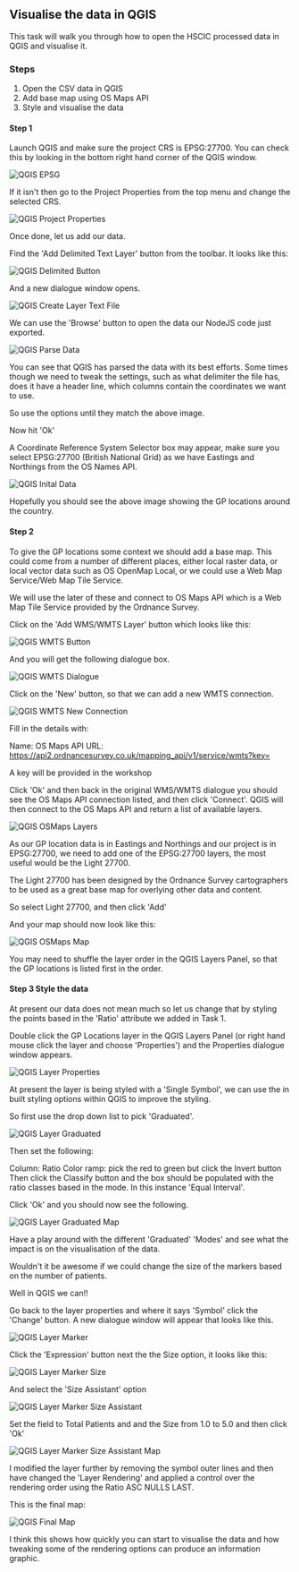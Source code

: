 ## Visualise the data in QGIS

This task will walk you through how to open the HSCIC processed data in QGIS and visualise it.

### Steps
1. Open the CSV data in QGIS
2. Add base map using OS Maps API
3. Style and visualise the data

#### Step 1
Launch QGIS and make sure the project CRS is EPSG:27700. You can check this by looking in the bottom right hand corner of the QGIS window.

![QGIS EPSG](./screenshots/qgis_epsg.png)

If it isn't then go to the Project Properties from the top menu and change the selected CRS.

![QGIS Project Properties](./screenshots/qgis_project_properties.png)

Once done, let us add our data.

Find the 'Add Delimited Text Layer' button from the toolbar. It looks like this:

![QGIS Delimited Button](./screenshots/qgis_delimited_button.png)

And a new dialogue window opens.

![QGIS Create Layer Text File](./screenshots/qgis_create_layer_text.png)

We can use the 'Browse' button to open the data our NodeJS code just exported.

![QGIS Parse Data](./screenshots/qgis_parse_data.png)

You can see that QGIS has parsed the data with its best efforts. Some times though we need to tweak the settings, such as what delimiter the file has, does it have a header line, which columns contain the coordinates we want to use.

So use the options until they match the above image.

Now hit 'Ok'

A Coordinate Reference System Selector box may appear, make sure you select EPSG:27700 (British National Grid) as we have Eastings and Northings from the OS Names API.

![QGIS Inital Data](./screenshots/qgis_initial_data.png)

Hopefully you should see the above image showing the GP locations around the country.

#### Step 2

To give the GP locations some context we should add a base map. This could come from a number of different places, either local raster data, or local vector data such as OS OpenMap Local, or we could use a Web Map Service/Web Map Tile Service.

We will use the later of these and connect to OS Maps API which is a Web Map Tile Service provided by the Ordnance Survey.

Click on the 'Add WMS/WMTS Layer' button which looks like this:

![QGIS WMTS Button](./screenshots/qgis_wmts_button.png)

And you will get the following dialogue box.

![QGIS WMTS Dialogue](./screenshots/qgis_wmts_dialogue.png)

Click on the 'New' button, so that we can add a new WMTS connection.

![QGIS WMTS New Connection](./screenshots/qgis_wmts_new_connection.png)

Fill in the details with:

Name: OS Maps API
URL: https://api2.ordnancesurvey.co.uk/mapping_api/v1/service/wmts?key=

A key will be provided in the workshop

Click 'Ok' and then back in the original WMS/WMTS dialogue you should see the OS Maps API connection listed, and then click 'Connect'. QGIS will then connect to the OS Maps API and return a list of available layers.

![QGIS OSMaps Layers](./screenshots/qgis_osmaps_layers.png)

As our GP location data is in Eastings and Northings and our project is in EPSG:27700, we need to add one of the EPSG:27700 layers, the most useful would be the Light 27700.

The Light 27700 has been designed by the Ordnance Survey cartographers to be used as a great base map for overlying other data and content.

So select Light 27700, and then click 'Add'

And your map should now look like this:

![QGIS OSMaps Map](./screenshots/qgis_osmaps_map.png)

You may need to shuffle the layer order in the QGIS Layers Panel, so that the GP locations is listed first in the order.

#### Step 3 Style the data

At present our data does not mean much so let us change that by styling the points based in the 'Ratio' attribute we added in Task 1.

Double click the GP Locations layer in the QGIS Layers Panel (or right hand mouse click the layer and choose 'Properties') and the Properties dialogue window appears.

![QGIS Layer Properties](./screenshots/qgis_layer_properties.png)

At present the layer is being styled with a 'Single Symbol', we can use the in built styling options within QGIS to improve the styling.


So first use the drop down list to pick 'Graduated'.


![QGIS Layer Graduated](./screenshots/qgis_layer_graduated.png)

Then set the following:

Column: Ratio
Color ramp: pick the red to green but click the Invert button
Then click the Classify button and the box should be populated with the ratio classes based in the mode. In this instance 'Equal Interval'.

Click 'Ok' and you should now see the following.

![QGIS Layer Graduated Map](./screenshots/qgis_layer_graduated_map.png)

Have a play around with the different 'Graduated' 'Modes' and see what the impact is on the visualisation of the data.

Wouldn't it be awesome if we could change the size of the markers based on the number of patients.

Well in QGIS we can!!

Go back to the layer properties and where it says 'Symbol' click the 'Change' button. A new dialogue window will appear that looks like this.

![QGIS Layer Marker](./screenshots/qgis_layer_marker.png)

Click the 'Expression' button next the the Size option, it looks like this:

![QGIS Layer Marker Size](./screenshots/qgis_layer_marker_size.png)

And select the 'Size Assistant' option

![QGIS Layer Marker Size Assistant](./screenshots/qgis_layer_marker_size_assistant.png)

Set the field to Total Patients and and the Size from 1.0 to 5.0 and then click 'Ok'

![QGIS Layer Marker Size Assistant Map](./screenshots/qgis_layer_marker_size_assistant_map.png)

I modified the layer further by removing the symbol outer lines and then have changed the 'Layer Rendering' and applied a control over the rendering order using the Ratio ASC NULLS LAST.

This is the final map:

![QGIS Final Map](./screenshots/qgis_final_map.png)

I think this shows how quickly you can start to visualise the data and how tweaking some of the rendering options can produce an information graphic.

